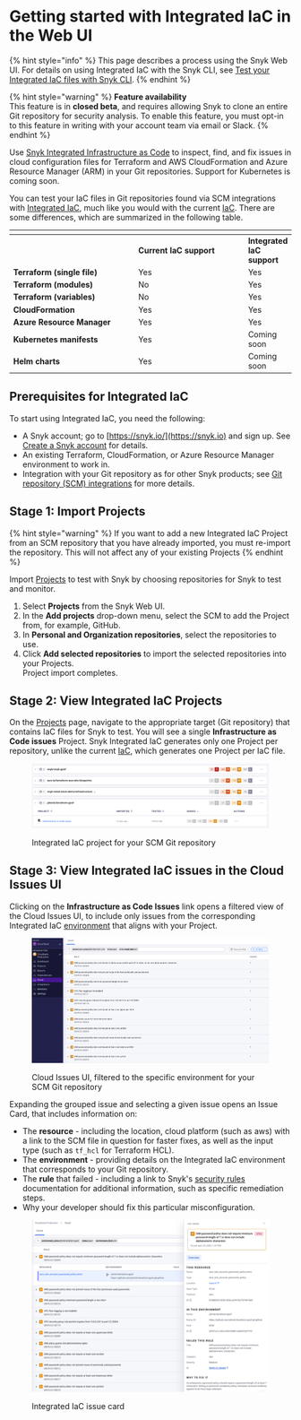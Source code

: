 # Getting started with Integrated IaC in the Web UI

{% hint style="info" %}
This page describes a process using the Snyk Web UI. For details on using Integrated IaC with the Snyk CLI, see [Test your Integrated IaC files with Snyk CLI](test-your-integrated-iac-files-with-snyk-cli.md).
{% endhint %}

{% hint style="warning" %}
**Feature availability**\
This feature is in **closed beta**, and requires allowing Snyk to clone an entire Git repository for security analysis. To enable this feature, you must opt-in to this feature in writing with your account team via email or Slack.
{% endhint %}

Use [Snyk Integrated Infrastructure as Code](broken-reference) to inspect, find, and fix issues in cloud configuration files for Terraform and AWS CloudFormation and Azure Resource Manager (ARM) in your Git repositories. Support for Kubernetes is coming soon.

You can test your IaC files in Git repositories found via SCM integrations with [Integrated IaC](broken-reference), much like you would with the current [IaC](../../scan-cloud-deployment/snyk-infrastructure-as-code/). There are some differences, which are summarized in the following table.

<table data-header-hidden><thead><tr><th width="271"></th><th width="261.3333333333333"></th><th></th></tr></thead><tbody><tr><td></td><td><strong>Current IaC support</strong></td><td><strong>Integrated IaC support</strong></td></tr><tr><td><strong>Terraform (single file)</strong></td><td>Yes</td><td>Yes</td></tr><tr><td><strong>Terraform (modules)</strong></td><td>No</td><td>Yes</td></tr><tr><td><strong>Terraform (variables)</strong></td><td>No</td><td>Yes</td></tr><tr><td><strong>CloudFormation</strong></td><td>Yes</td><td>Yes</td></tr><tr><td><strong>Azure Resource Manager</strong></td><td>Yes</td><td>Yes</td></tr><tr><td><strong>Kubernetes manifests</strong></td><td>Yes</td><td>Coming soon</td></tr><tr><td><strong>Helm charts</strong></td><td>Yes</td><td>Coming soon</td></tr></tbody></table>

## Prerequisites for Integrated IaC

To start using Integrated IaC, you need the following:

* A Snyk account; go to [https://snyk.io/](https://snyk.io) and sign up. See [Create a Snyk account](../../getting-started/quickstart/create-a-snyk-account/) for details.
* An existing Terraform, CloudFormation, or Azure Resource Manager environment to work in.
* Integration with your Git repository as for other Snyk products; see [Git repository (SCM) integrations](../../integrations/git-repository-scm-integrations/) for more details.

## Stage 1: Import Projects

{% hint style="warning" %}
If you want to add a new Integrated IaC Project from an SCM repository that you have already imported, you must re-import the repository. This will not affect any of your existing Projects
{% endhint %}

Import [Projects](../../manage-issues/introduction-to-snyk-projects/) to test with Snyk by choosing repositories for Snyk to test and monitor.

1. Select **Projects** from the Snyk Web UI.
2. In the **Add projects** drop-down menu, select the SCM to add the Project from, for example, GitHub.
3. In **Personal and Organization repositories**, select the repositories to use.
4. Click **Add selected repositories** to import the selected repositories into your Projects.\
   Project import completes.

## Stage 2: View Integrated IaC Projects

On the [Projects](../../manage-issues/introduction-to-snyk-projects/) page, navigate to the appropriate target (Git repository) that contains IaC files for Snyk to test. You will see a single **Infrastructure as Code issues** Project. Snyk Integrated IaC generates only one Project per repository, unlike the current [IaC](../../scan-cloud-deployment/snyk-infrastructure-as-code/), which generates one Project per IaC file.

<figure><img src="../../.gitbook/assets/Screenshot 2023-05-07 at 3.57.30 PM.png" alt="Integrated IaC project for your SCM Git repository"><figcaption><p>Integrated IaC project for your SCM Git repository</p></figcaption></figure>

## Stage 3: View Integrated IaC issues in the Cloud Issues UI

Clicking on the **Infrastructure as Code Issues** link opens a filtered view of the Cloud Issues UI, to include only issues from the corresponding Integrated IaC [environment](key-concepts.md#environments) that aligns with your Project.

<figure><img src="../../.gitbook/assets/Screenshot 2023-05-07 at 4.04.13 PM.png" alt="Cloud Issues UI, filtered to the specific environment for your SCM Git repository"><figcaption><p>Cloud Issues UI, filtered to the specific environment for your SCM Git repository</p></figcaption></figure>

Expanding the grouped issue and selecting a given issue opens an Issue Card, that includes information on:

* The **resource** - including the location, cloud platform (such as aws) with a link to the SCM file in question for faster fixes, as well as the input type (such as `tf_hcl` for Terraform HCL).
* The **environment** - providing details on the Integrated IaC environment that corresponds to your Git repository.
* The **rule** that failed - including a link to Snyk's [security rules](https://snyk.io/security-rules/cloud/) documentation for additional information, such as specific remediation steps.
* Why your developer should fix this particular misconfiguration.

<figure><img src="../../.gitbook/assets/Screenshot 2023-05-07 at 4.09.40 PM.png" alt="Integrated IaC issue card"><figcaption><p>Integrated IaC issue card</p></figcaption></figure>
